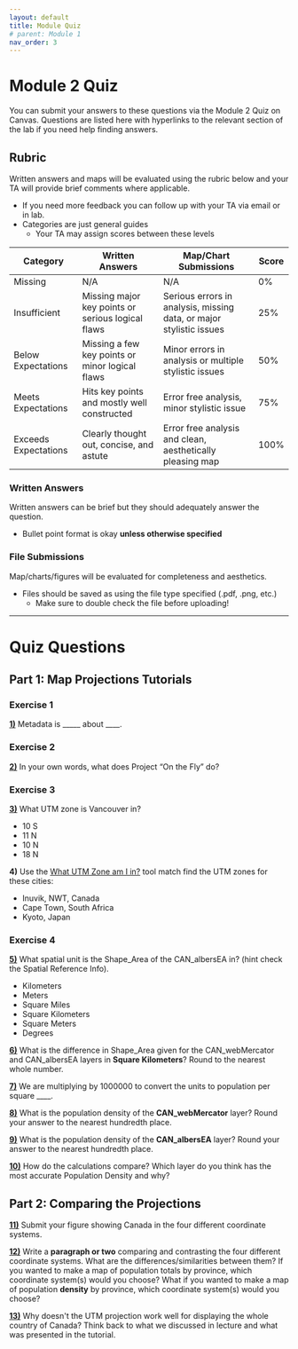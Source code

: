 ```yaml
---
layout: default
title: Module Quiz
# parent: Module 1
nav_order: 3
---
```


# Module 2 Quiz

You can submit your answers to these questions via the Module 2 Quiz on Canvas.  Questions are listed here with hyperlinks to the relevant section of the lab if you need help finding answers.

## Rubric

Written answers and maps will be evaluated using the rubric below and your TA will provide brief comments where applicable.

* If you need more feedback you can follow up with your TA via email or in lab.
* Categories are just general guides
    * Your TA may assign scores between these levels


|      Category      |                   Written Answers                |                 Map/Chart Submissions                             |Score|
|--------------------|--------------------------------------------------|-------------------------------------------------------------------|-----|
|Missing             |N/A                                               |N/A                                                                |0%   |
|Insufficient        |Missing major key points or serious logical flaws |Serious errors in analysis, missing data, or major stylistic issues|25%  |
|Below Expectations  |Missing a few key points or minor logical flaws   |Minor errors in analysis or multiple stylistic issues              |50%  |
|Meets Expectations  |Hits key points and mostly well constructed       |Error free analysis, minor stylistic issue                         |75%  |
|Exceeds Expectations|Clearly thought out, concise, and astute          |Error free analysis and clean, aesthetically pleasing map          |100% |

### Written Answers 

Written answers can be brief but they should adequately answer the question.

* Bullet point format is okay **unless otherwise specified**

### File Submissions

Map/charts/figures will be evaluated for completeness and aesthetics.

* Files should be saved as using the file type specified (.pdf, .png, etc.)
    * Make sure to double check the file before uploading!

---

# Quiz Questions 

## Part 1: Map Projections Tutorials

### Exercise 1

[**1)**](https://ubc-library-rc.github.io/map-projections/content/exercise1-discover-coord.html#inspecting-the-metadata) Metadata is _____ about ____.


### Exercise 2

[**2)**](https://ubc-library-rc.github.io/map-projections/content/exercise2-transform.html#exercise-2-projecting-on-the-fly) In your own words, what does Project “On the Fly” do?


### Exercise 3

[**3)**](https://ubc-library-rc.github.io/map-projections/content/exercise3-project.html#exercise-3-project-your-data) What UTM zone is Vancouver in?

* 10 S
* 11 N
* 10 N
* 18 N

**4)** Use the [What UTM Zone am I in?](https://mangomap.com/robertyoung/maps/69585/what-utm-zone-am-i-in-#) tool match find the UTM zones for these cities:

- Inuvik, NWT, Canada
- Cape Town, South Africa
- Kyoto, Japan

<!-- 
Inuvik - 8 N
Cape Town - 34 S
Kyoto - 53 N
 -->



### Exercise 4

[**5)**](https://ubc-library-rc.github.io/map-projections/content/exercise4-pop-density.html#inspect-the-attribute-tables) What spatial unit is the Shape_Area of the CAN_albersEA in? (hint check the Spatial Reference Info).

* Kilometers
* Meters
* Square Miles
* Square Kilometers
* Square Meters
* Degrees


[**6)**](https://ubc-library-rc.github.io/map-projections/content/exercise4-pop-density.html#inspect-the-attribute-tables) What is the difference in Shape_Area given for the CAN_webMercator and CAN_albersEA layers in **Square Kilometers**?  Round to the nearest whole number.

<!-- 41,118,591 +- 100 -->


[**7)**](https://ubc-library-rc.github.io/map-projections/content/exercise4-pop-density.html#calculating-population-density)  We are multiplying by 1000000 to convert the units to population per square ____.

<!-- Kilometer -->

[**8)**](https://ubc-library-rc.github.io/map-projections/content/exercise4-pop-density.html#calculating-population-density) What is the population density of the **CAN_webMercator** layer? Round your answer to the nearest hundredth place.

<!-- 0.72433603 -->

[**9)**](https://ubc-library-rc.github.io/map-projections/content/exercise4-pop-density.html#calculating-population-density) What is the population density of the **CAN_albersEA** layer? Round your answer to the nearest hundredth place.

<!-- 3.71718812 -->

[**10)**](https://ubc-library-rc.github.io/map-projections/content/exercise4-pop-density.html#calculating-population-density) How do the calculations compare?  Which layer do you think has the most accurate Population Density and why?


## Part 2: Comparing the Projections

[**11)**](/Application_Part2.md#four-ways-to-display-canada) Submit your figure showing Canada in the four different coordinate systems.

[**12)**](/Application_Part2.md#four-ways-to-display-canada) Write a **paragraph or two** comparing and contrasting the four different coordinate systems.  What are the differences/similarities between them?  If you wanted to make a map of population totals by province, which coordinate system(s) would you choose? What if you wanted to make a map of population **density** by province, which coordinate system(s) would you choose?

[**13)**](/Application_Part2.md#one-way-you-cant-display-canada) Why doesn't the UTM projection work well for displaying the whole country of Canada?  Think back to what we discussed in lecture and what was presented in the tutorial.

